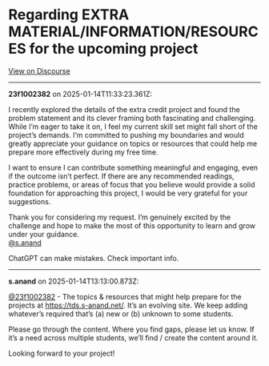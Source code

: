# Regarding EXTRA MATERIAL/INFORMATION/RESOURCES for the upcoming project

[View on Discourse](https://discourse.onlinedegree.iitm.ac.in/t/regarding-extra-material-information-resources-for-the-upcoming-project/163241)

---
**23f1002382** on 2025-01-14T11:33:23.361Z:

I recently explored the details of the extra credit project and found the
problem statement and its clever framing both fascinating and challenging.
While I’m eager to take it on, I feel my current skill set might fall short of
the project’s demands. I’m committed to pushing my boundaries and would
greatly appreciate your guidance on topics or resources that could help me
prepare more effectively during my free time.

I want to ensure I can contribute something meaningful and engaging, even if
the outcome isn’t perfect. If there are any recommended readings, practice
problems, or areas of focus that you believe would provide a solid foundation
for approaching this project, I would be very grateful for your suggestions.

Thank you for considering my request. I’m genuinely excited by the challenge
and hope to make the most of this opportunity to learn and grow under your
guidance.  
[@s.anand](/u/s.anand)

ChatGPT can make mistakes. Check important info.



---
**s.anand** on 2025-01-14T13:13:00.873Z:

[@23f1002382](/u/23f1002382) \- The topics & resources that might help prepare
for the projects at <https://tds.s-anand.net/>. It’s an evolving site. We keep
adding whatever’s required that’s (a) new or (b) unknown to some students.

Please go through the content. Where you find gaps, please let us know. If
it’s a need across multiple students, we’ll find / create the content around
it.

Looking forward to your project!



